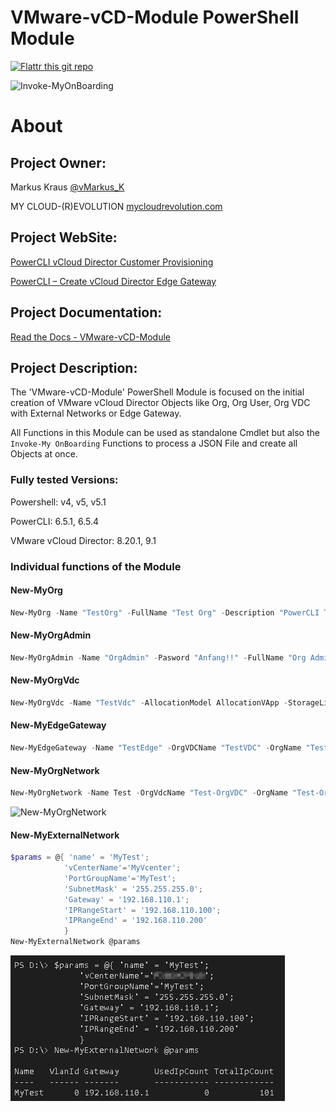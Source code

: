 VMware-vCD-Module PowerShell Module
===================================
[![Flattr this git repo](http://api.flattr.com/button/flattr-badge-large.png)](https://flattr.com/submit/auto?user_id=vMarkus_K&url=https://github.com/mycloudrevolution/VMware-vCD-Module&title=VMware-vCD-Module&language=Powershell&tags=github&category=software)

![Invoke-MyOnBoarding](/media/Invoke-MyOnBoarding.png)

# About

## Project Owner:

Markus Kraus [@vMarkus_K](https://twitter.com/vMarkus_K)

MY CLOUD-(R)EVOLUTION [mycloudrevolution.com](http://mycloudrevolution.com/)


## Project WebSite:
[PowerCLI vCloud Director Customer Provisioning](https://mycloudrevolution.com/2017/06/13/powercli-vcloud-director-customer-provisioning/)

[PowerCLI – Create vCloud Director Edge Gateway](https://mycloudrevolution.com/2017/06/27/powercli-create-vcloud-director-edge-gateway/)


## Project Documentation:

[Read the Docs - VMware-vCD-Module](http://vmware-vcd-module.readthedocs.io/)

## Project Description:

The 'VMware-vCD-Module' PowerShell Module is focused on the initial creation of VMware vCloud Director Objects like Org, Org User, Org VDC with External Networks or Edge Gateway.

All Functions in this Module can be used as standalone Cmdlet but also the ``Invoke-My OnBoarding`` Functions to process a JSON File and create all Objects at once.

### Fully tested Versions:

Powershell: v4, v5, v5.1

PowerCLI: 6.5.1, 6.5.4

VMware vCloud Director: 8.20.1, 9.1

### Individual functions of the Module

#### New-MyOrg
 ```PowerShell
New-MyOrg -Name "TestOrg" -FullName "Test Org" -Description "PowerCLI Test Org"
```

#### New-MyOrgAdmin
 ```PowerShell
New-MyOrgAdmin -Name "OrgAdmin" -Pasword "Anfang!!" -FullName "Org Admin" -EmailAddress "OrgAdmin@TestOrg.local" -PhoneNumber "0049123456789" -Org "TestOrg" -Enabled:$True
```

#### New-MyOrgVdc
 ```PowerShell
New-MyOrgVdc -Name "TestVdc" -AllocationModel AllocationVApp -StorageLimit 1000 -StorageProfile "Standard-DC01" -NetworkPool "NetworkPool-DC01" -ProviderVDC "Provider-VDC-DC01" -Org "TestOrg"

```

#### New-MyEdgeGateway
 ```PowerShell
New-MyEdgeGateway -Name "TestEdge" -OrgVDCName "TestVDC" -OrgName "TestOrg" -Size "full" -ExternalNetwork "ExternalNetwork" -IPAddress "192.168.100.1" -SubnetMask "255.255.255.0" -Gateway "192.168.100.254" -IPRangeStart "192.168.100.2" -IPRangeEnd "192.168.100.3" -Verbose
```

#### New-MyOrgNetwork
 ```PowerShell
New-MyOrgNetwork -Name Test -OrgVdcName "Test-OrgVDC" -OrgName "Test-Org" -EdgeName "Test-OrgEdge" -SubnetMask 255.255.255.0 -Gateway 192.168.66.1 -IPRangeStart 192.168.66.100 -IPRangeEnd 192.168.66.200 -Shared:$false
```
![New-MyOrgNetwork](/media/New-MyOrgNetwork.png)

#### New-MyExternalNetwork
 ```PowerShell
$params = @{ 'name' = 'MyTest';
             'vCenterName'='MyVcenter';
             'PortGroupName'='MyTest';
             'SubnetMask' = '255.255.255.0';
             'Gateway' = '192.168.110.1';
             'IPRangeStart' = '192.168.110.100';
             'IPRangeEnd' = '192.168.110.200'
             }
New-MyExternalNetwork @params
```
![New-MyExternalNetwork](/media/New-MyExternalNetwork.png)


